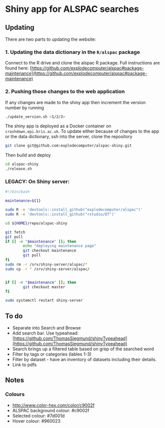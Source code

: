 # Shiny app for ALSPAC searches

## Updating

There are two parts to updating the website:

### 1. Updating the data dictionary in the `R/alspac` package

Connect to the R drive and clone the alspac R package. Full instructions are found here: [https://github.com/explodecomputer/alspac#package-maintenance](https://github.com/explodecomputer/alspac#package-maintenance)

### 2. Pushing those changes to the web application

If any changes are made to the shiny app then increment the version number by running

```bash
./update_version.sh <1/2/3>
```

The shiny app is deployed as a Docker container on `crashdown.epi.bris.ac.uk`. To update either because of changes to the app or the data dictionary, ssh into the server, clone the repository

```bash
git clone git@github.com:explodecomputer/alspac-shiny.git
```

Then build and deploy

```bash
cd alspac-shiny
./release.sh
```



### LEGACY: On Shiny server:

```bash
#!/bin/bash

maintenance=${1}

sudo R -e 'devtools::install_github("explodecomputer/alspac")'
sudo R -e 'devtools::install_github("rstudio/DT")'

cd ${HOME}/repo/alspac-shiny

git fetch
git pull
if [[ -n "$maintenance" ]]; then
        echo "deploying maintenance page"
        git checkout maintenance
        git pull
fi
sudo rm -r /srv/shiny-server/alspac/*
sudo cp -r * /srv/shiny-server/alspac/


if [[ -n "$maintenance" ]]; then
        git checkout master
fi

sudo systemctl restart shiny-server
```


## To do

- Separate into Search and Browse
- Add search bar. Use typeahead: [https://github.com/ThomasSiegmund/shinyTypeahead](https://github.com/ThomasSiegmund/shinyTypeahead)
- Search brings up a filtered table based on grep of the searched word
- Filter by tags or categories (lables 1-3)
- Filter by dataset - have an inventory of datasets including their details.
- Link to pdfs

## Notes

### Colours

- http://www.color-hex.com/color/c9002f
- ALSPAC background colour: #c9002f
- Selected colour: #7d001d
- Hover colour: #960023
